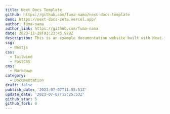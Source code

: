 ```yaml
---
title: Next Docs Template
github: https://github.com/fuma-nama/next-docs-template
demo: https://next-docs-zeta.vercel.app/
author: fuma-nama
author_link: https://github.com/fuma-nama
date: 2023-11-28T03:23:45.979Z
description: This is an example documentation website built with Next.js and Next Docs
ssg:
  - Nextjs
css:
  - Tailwind
  - PostCSS
cms:
  - Markdown
category:
  - Documentation
draft: false
publish_date: '2023-07-07T11:55:51Z'
update_date: '2023-07-07T12:25:53Z'
github_star: 5
github_fork: 0
---
```

